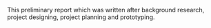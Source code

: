 This preliminary report which was written after background research, project designing, project planning and prototyping.
